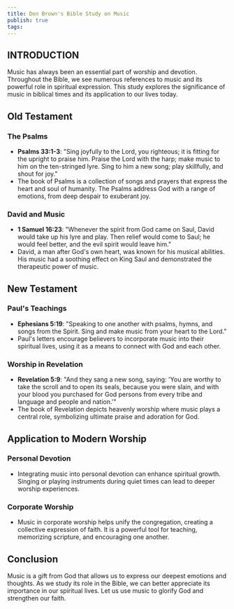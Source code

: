 ```yaml
---
title: Don Brown's Bible Study on Music
publish: true
tags:
---
```

## INTRODUCTION

Music has always been an essential part of worship and devotion. Throughout the Bible, we see numerous references to music and its powerful role in spiritual expression. This study explores the significance of music in biblical times and its application to our lives today.

## Old Testament

### The Psalms
- **Psalms 33:1-3**: "Sing joyfully to the Lord, you righteous; it is fitting for the upright to praise him. Praise the Lord with the harp; make music to him on the ten-stringed lyre. Sing to him a new song; play skillfully, and shout for joy."
- The book of Psalms is a collection of songs and prayers that express the heart and soul of humanity. The Psalms address God with a range of emotions, from deep despair to exuberant joy.

### David and Music
- **1 Samuel 16:23**: "Whenever the spirit from God came on Saul, David would take up his lyre and play. Then relief would come to Saul; he would feel better, and the evil spirit would leave him."
- David, a man after God's own heart, was known for his musical abilities. His music had a soothing effect on King Saul and demonstrated the therapeutic power of music.

## New Testament

### Paul's Teachings
- **Ephesians 5:19**: "Speaking to one another with psalms, hymns, and songs from the Spirit. Sing and make music from your heart to the Lord."
- Paul's letters encourage believers to incorporate music into their spiritual lives, using it as a means to connect with God and each other.

### Worship in Revelation
- **Revelation 5:9**: "And they sang a new song, saying: 'You are worthy to take the scroll and to open its seals, because you were slain, and with your blood you purchased for God persons from every tribe and language and people and nation.'"
- The book of Revelation depicts heavenly worship where music plays a central role, symbolizing ultimate praise and adoration for God.

## Application to Modern Worship

### Personal Devotion
- Integrating music into personal devotion can enhance spiritual growth. Singing or playing instruments during quiet times can lead to deeper worship experiences.

### Corporate Worship
- Music in corporate worship helps unify the congregation, creating a collective expression of faith. It is a powerful tool for teaching, memorizing scripture, and encouraging one another.

## Conclusion

Music is a gift from God that allows us to express our deepest emotions and thoughts. As we study its role in the Bible, we can better appreciate its importance in our spiritual lives. Let us use music to glorify God and strengthen our faith.
